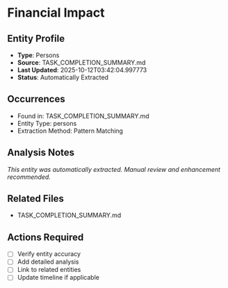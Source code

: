 # Financial Impact

## Entity Profile
- **Type**: Persons
- **Source**: TASK_COMPLETION_SUMMARY.md
- **Last Updated**: 2025-10-12T03:42:04.997773
- **Status**: Automatically Extracted

## Occurrences
- Found in: TASK_COMPLETION_SUMMARY.md
- Entity Type: persons
- Extraction Method: Pattern Matching

## Analysis Notes
*This entity was automatically extracted. Manual review and enhancement recommended.*

## Related Files
- TASK_COMPLETION_SUMMARY.md

## Actions Required
- [ ] Verify entity accuracy
- [ ] Add detailed analysis
- [ ] Link to related entities
- [ ] Update timeline if applicable
